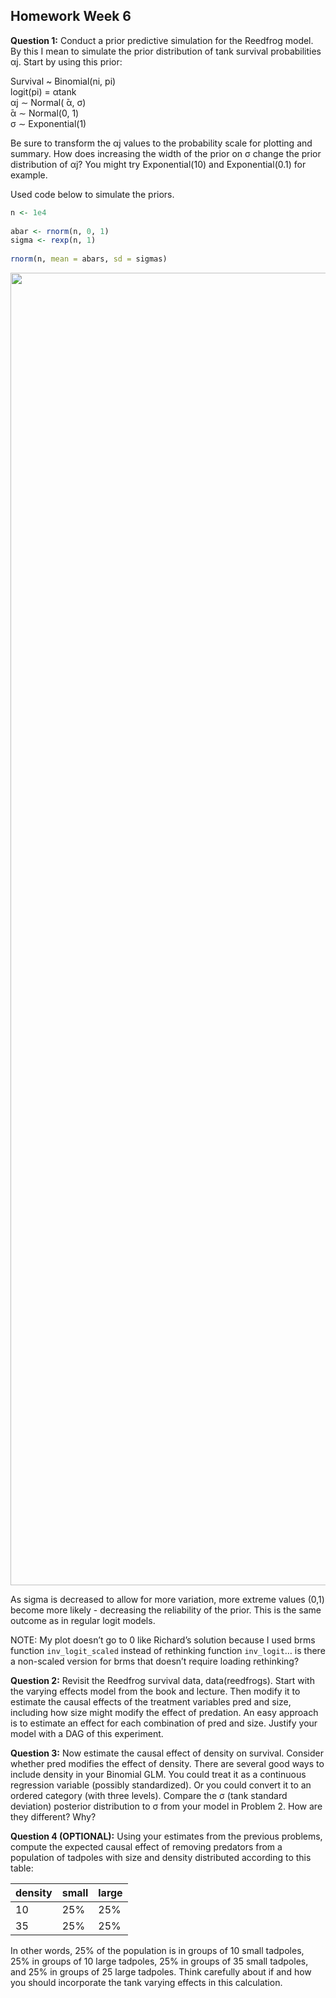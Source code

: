 
## Homework Week 6

**Question 1:** Conduct a prior predictive simulation for the Reedfrog
model. By this I mean to simulate the prior distribution of tank
survival probabilities αj. Start by using this prior:

Survival \~ Binomial(ni, pi)  
logit(pi) = αtank  
αj ∼ Normal( ̄α, σ)  
̄α ∼ Normal(0, 1)  
σ ∼ Exponential(1)

Be sure to transform the αj values to the probability scale for plotting
and summary. How does increasing the width of the prior on σ change the
prior distribution of αj? You might try Exponential(10) and
Exponential(0.1) for example.

Used code below to simulate the priors.

``` r
n <- 1e4
  
abar <- rnorm(n, 0, 1)
sigma <- rexp(n, 1)
  
rnorm(n, mean = abars, sd = sigmas)
```

<img src="/home/icrichmond/Repositories/statistical-rethinking/graphics/homework-06_q1.png" width="2100" />

As sigma is decreased to allow for more variation, more extreme values
(0,1) become more likely - decreasing the reliability of the prior. This
is the same outcome as in regular logit models.

NOTE: My plot doesn’t go to 0 like Richard’s solution because I used
brms function `inv_logit_scaled` instead of rethinking function
`inv_logit`… is there a non-scaled version for brms that doesn’t require
loading rethinking?

**Question 2:** Revisit the Reedfrog survival data, data(reedfrogs).
Start with the varying effects model from the book and lecture. Then
modify it to estimate the causal effects of the treatment variables pred
and size, including how size might modify the effect of predation. An
easy approach is to estimate an effect for each combination of pred and
size. Justify your model with a DAG of this experiment.

**Question 3:** Now estimate the causal effect of density on survival.
Consider whether pred modifies the effect of density. There are several
good ways to include density in your Binomial GLM. You could treat it as
a continuous regression variable (possibly standardized). Or you could
convert it to an ordered category (with three levels). Compare the σ
(tank standard deviation) posterior distribution to σ from your model in
Problem 2. How are they different? Why?

**Question 4 (OPTIONAL):** Using your estimates from the previous
problems, compute the expected causal effect of removing predators from
a population of tadpoles with size and density distributed according to
this table:

| density | small | large |
|---------|-------|-------|
| 10      | 25%   | 25%   |
| 35      | 25%   | 25%   |

In other words, 25% of the population is in groups of 10 small tadpoles,
25% in groups of 10 large tadpoles, 25% in groups of 35 small tadpoles,
and 25% in groups of 25 large tadpoles. Think carefully about if and how
you should incorporate the tank varying effects in this calculation.
